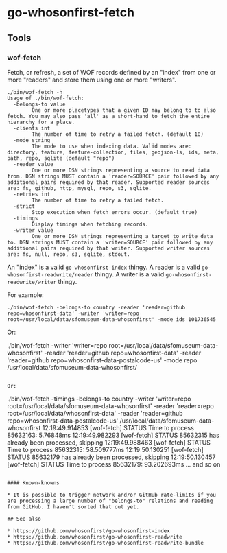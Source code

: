 # go-whosonfirst-fetch

## Tools

### wof-fetch

Fetch, or refresh, a set of WOF records defined by an "index" from one or more "readers" and store them using one or more "writers". 

```
./bin/wof-fetch -h
Usage of ./bin/wof-fetch:
  -belongs-to value
    	One or more placetypes that a given ID may belong to to also fetch. You may also pass 'all' as a short-hand to fetch the entire hierarchy for a place.
  -clients int
    	The number of time to retry a failed fetch. (default 10)
  -mode string
    	The mode to use when indexing data. Valid modes are: directory, feature, feature-collection, files, geojson-ls, ids, meta, path, repo, sqlite (default "repo")
  -reader value
    	One or more DSN strings representing a source to read data from. DSN strings MUST contain a 'reader=SOURCE' pair followed by any additional pairs required by that reader. Supported reader sources are: fs, github, http, mysql, repo, s3, sqlite.
  -retries int
    	The number of time to retry a failed fetch.
  -strict
    	Stop execution when fetch errors occur. (default true)
  -timings
    	Display timings when fetching records.
  -writer value
    	One or more DSN strings representing a target to write data to. DSN strings MUST contain a 'writer=SOURCE' pair followed by any additional pairs required by that writer. Supported writer sources are: fs, null, repo, s3, sqlite, stdout.
```

An "index" is a valid `go-whosonfirst-index` thingy. A reader is a valid `go-whosonfirst-readwrite/reader` thingy. A writer is a valid `go-whosonfirst-readwrite/writer` thingy.

For example:

```
./bin/wof-fetch -belongs-to country -reader 'reader=github repo=whosonfirst-data' -writer 'writer=repo root=/usr/local/data/sfomuseum-data-whosonfirst' -mode ids 101736545
```

Or:

./bin/wof-fetch -writer 'writer=repo root=/usr/local/data/sfomuseum-data-whosonfirst' -reader 'reader=github repo=whosonfirst-data' -reader 'reader=github repo=whosonfirst-data-postalcode-us' -mode repo /usr/local/data/sfomuseum-data-whosonfirst/
```

Or:

```
./bin/wof-fetch -timings -belongs-to country -writer 'writer=repo root=/usr/local/data/sfomuseum-data-whosonfirst' -reader 'reader=repo root=/usr/local/data/whosonfirst-data' -reader 'reader=github repo=whosonfirst-data-postalcode-us' /usr/local/data/sfomuseum-data-whosonfirst
12:19:49.914853 [wof-fetch] STATUS Time to process 85632163: 5.76848ms
12:19:49.982293 [wof-fetch] STATUS 85632315 has already been processed, skipping
12:19:49.988463 [wof-fetch] STATUS Time to process 85632315: 58.509777ms
12:19:50.130251 [wof-fetch] STATUS 85632179 has already been processed, skipping
12:19:50.130457 [wof-fetch] STATUS Time to process 85632179: 93.202693ms
... and so on
```

#### Known-knowns

* It is possible to trigger network and/or GitHub rate-limits if you are processing a large number of "belongs-to" relations and reading from GitHub. I haven't sorted that out yet.

## See also

* https://github.com/whosonfirst/go-whosonfirst-index
* https://github.com/whosonfirst/go-whosonfirst-readwrite
* https://github.com/whosonfirst/go-whosonfirst-readwrite-bundle
